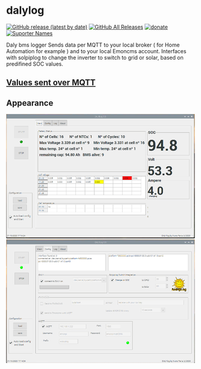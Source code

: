 # dalylog
[<img alt="GitHub release (latest by date)" src="https://img.shields.io/github/v/release/njfaria/dalylog">](https://github.com/njfaria/dalylog/releases)
[<img alt="GitHub All Releases" src="https://img.shields.io/github/downloads/njfaria/dalylog/total">](https://github.com/njfaria/dalylog/releases/latest)
[<img alt="donate" src="https://img.shields.io/badge/donate-Paypal-green">](https://www.paypal.com/donate?hosted_button_id=ZDTGKU48JP678&source=url)
[<img alt="Suporter Names" src="https://img.shields.io/badge/suporter-names-orange">](/docs/suporternames.md)

Daly bms logger
Sends data per MQTT to your local broker ( for Home Automation for example ) and to your local Emoncms account.
Interfaces with solpiplog to change the inverter to switch to grid or solar, based on predifined SOC values.

## [Values sent over MQTT](/docs/mqttvalues.md)
## Appearance
![dalylog](dalymain.png)
![dalylog](dalyconfig.png)
